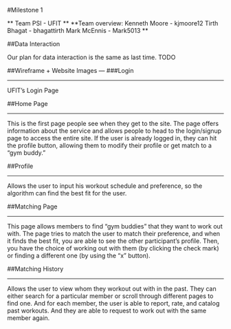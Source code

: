 #Milestone 1

** Team PSI - UFIT **
**Team overview: Kenneth Moore - kjmoore12 Tirth Bhagat - bhagattirth Mark McEnnis - Mark5013 **


##Data Interaction

Our plan for data interaction is the same as last time. TODO


##Wireframe + Website Images
—
###Login
***



UFIT’s Login Page

##Home Page
***
This is the first page people see when they get to the site. The page offers information about the service and allows people to head to the login/signup page to access the entire site. If the user is already logged in, they can hit the profile button, allowing them to modify their profile or get match to a “gym buddy.”


##Profile
***
Allows the user to input his workout schedule and preference, so the algorithm can find the best fit for the user. 


##Matching Page
***
This page allows members to find “gym buddies” that they want to work out with. The page tries to match the user to match their preference, and when it finds the best fit, you are able to see the other participant’s profile. Then, you have the choice of working out with them (by clicking the check mark) or finding a different one (by using the “x” button).

##Matching History
***
Allows the user to view whom they workout out with in the past. They can either search for a particular member or scroll through different pages to find one. And for each member, the user is able to report, rate, and catalog past workouts. And they are able to request to work out with the same member again.
